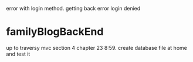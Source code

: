 error with login method. getting back error login denied

# familyBlogBackEnd
up to traversy mvc section 4 chapter 23 8:59. 
create database file at home and test it
